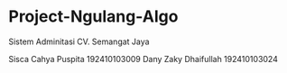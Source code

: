 # Project-Ngulang-Algo
Sistem Adminitasi CV. Semangat Jaya

  Sisca Cahya Puspita   192410103009 
Dany Zaky Dhaifullah    192410103024 

